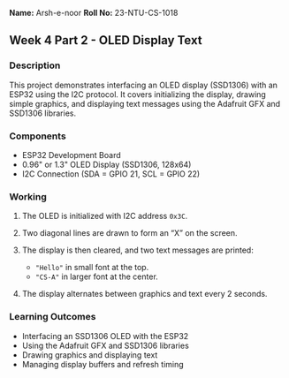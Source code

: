 
**Name:** Arsh-e-noor
**Roll No:** 23-NTU-CS-1018

## Week 4 Part 2 - OLED Display Text

### Description

This project demonstrates interfacing an OLED display (SSD1306) with an ESP32 using the I2C protocol. It covers initializing the display, drawing simple graphics, and displaying text messages using the Adafruit GFX and SSD1306 libraries.

### Components

* ESP32 Development Board
* 0.96" or 1.3" OLED Display (SSD1306, 128x64)
* I2C Connection (SDA = GPIO 21, SCL = GPIO 22)

### Working

1. The OLED is initialized with I2C address `0x3C`.
2. Two diagonal lines are drawn to form an “X” on the screen.
3. The display is then cleared, and two text messages are printed:

   * `"Hello"` in small font at the top.
   * `"CS-A"` in larger font at the center.
4. The display alternates between graphics and text every 2 seconds.

### Learning Outcomes

* Interfacing an SSD1306 OLED with the ESP32
* Using the Adafruit GFX and SSD1306 libraries
* Drawing graphics and displaying text
* Managing display buffers and refresh timing


